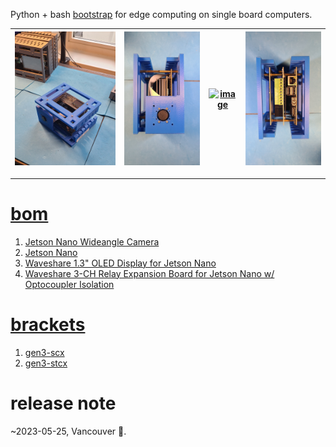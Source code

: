 Python + bash <a href="https://github.com/kamangir/blue-sbc">bootstrap</a> for edge computing on single board computers.

| [![image](../images/chenar-nano-1.jpg)](https://github.com/kamangir/blue-bracket/blob/main/images/chenar-nano-1.jpg) | [![image](../images/chenar-nano-2.jpg)](https://github.com/kamangir/blue-bracket/blob/main/images/chenar-nano-2.jpg) | [![image](../images/chenar-nano-3.jpg)](https://github.com/kamangir/blue-bracket/blob/main/images/chenar-nano-3.jpg) | [![image](../images/chenar-nano-4.jpg)](https://github.com/kamangir/blue-bracket/blob/main/images/chenar-nano-4.jpg) |
| --- | --- | --- | --- |

---

# [bom](../parts.md)

1. [Jetson Nano Wideangle Camera](../parts.md#jetson-nano-wideangle-camera)
1. [Jetson Nano](../parts.md#jetson-nano)
1. [Waveshare 1.3" OLED Display for Jetson Nano](../parts.md#waveshare-13-oled-display-for-jetson-nano)
1. [Waveshare 3-CH Relay Expansion Board for Jetson Nano w/ Optocoupler Isolation](../parts.md#waveshare-3-ch-relay-expansion-board-for-jetson-nano-w-optocoupler-isolation)

# [brackets](../brackets)

1. [gen3-scx](../brackets/gen3-scx/gen3-scx.stl)
1. [gen3-stcx](../brackets/gen3-stcx/gen3-stcx.stl)

# release note
~2023-05-25, Vancouver 🌈.
